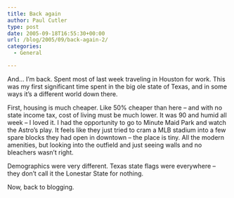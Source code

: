 ```yaml
---
title: Back again
author: Paul Cutler
type: post
date: 2005-09-18T16:55:30+00:00
url: /blog/2005/09/back-again-2/
categories:
  - General

---
```

And&#8230; I&#8217;m back. Spent most of last week traveling in Houston for work. This was my first significant time spent in the big ole state of Texas, and in some ways it&#8217;s a different world down there.

First, housing is much cheaper. Like 50% cheaper than here &#8211; and with no state income tax, cost of living must be much lower. It was 90 and humid all week &#8211; I loved it. I had the opportunity to go to Minute Maid Park and watch the Astro&#8217;s play. It feels like they just tried to cram a MLB stadium into a few spare blocks they had open in downtown &#8211; the place is tiny. All the modern amenities, but looking into the outfield and just seeing walls and no bleachers wasn&#8217;t right.

Demographics were very different. Texas state flags were everywhere &#8211; they don&#8217;t call it the Lonestar State for nothing.

Now, back to blogging.